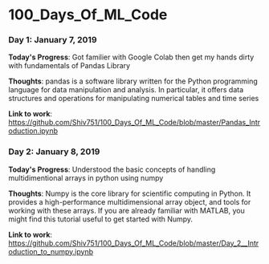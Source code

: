 # 100_Days_Of_ML_Code


### Day 1: January 7, 2019

**Today's Progress**: Got familier with Google Colab then get my hands dirty with fundamentals of Pandas Library 

**Thoughts**: pandas is a software library written for the Python programming language for data manipulation and analysis. In particular, it offers data structures and operations for manipulating numerical tables and time series

**Link to work**: https://github.com/Shiv751/100_Days_Of_ML_Code/blob/master/Pandas_Introduction.ipynb




### Day 2: January 8, 2019

**Today's Progress**: Understood the basic concepts of handling multidimentional arrays in python using numpy

**Thoughts**: Numpy is the core library for scientific computing in Python. It provides a high-performance multidimensional array object, and tools for working with these arrays. If you are already familiar with MATLAB, you might find this tutorial useful to get started with Numpy.

**Link to work**: https://github.com/Shiv751/100_Days_Of_ML_Code/blob/master/Day_2__Introduction_to_numpy.ipynb

